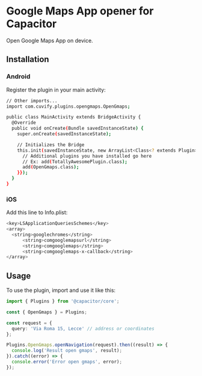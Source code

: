 # Google Maps App opener for Capacitor

Open Google Maps App on device.

## Installation

### Android

Register the plugin in your main activity:

```bash
// Other imports...
import com.cuvify.plugins.opengmaps.OpenGmaps;

public class MainActivity extends BridgeActivity {
  @Override
  public void onCreate(Bundle savedInstanceState) {
    super.onCreate(savedInstanceState);

    // Initializes the Bridge
    this.init(savedInstanceState, new ArrayList<Class<? extends Plugin>>() {{
      // Additional plugins you have installed go here
      // Ex: add(TotallyAwesomePlugin.class);
      add(OpenGmaps.class);
    }});
  }
}
```

### iOS

Add this line to Info.plist:
```bash
<key>LSApplicationQueriesSchemes</key>
<array>
  <string>googlechromes</string>
      <string>comgooglemapsurl</string>
      <string>comgooglemaps</string>
      <string>comgooglemaps-x-callback</string>
</array>
```

## Usage

To use the plugin, import and use it like this:

```typescript
import { Plugins } from '@capacitor/core';

const { OpenGmaps } = Plugins;

const request = {
  query: 'Via Roma 15, Lecce' // address or coordinates
};

Plugins.OpenGmaps.openNavigation(request).then((result) => {
  console.log('Result open gmaps', result);
}).catch((error) => {
  console.error('Error open gmaps', error);
});

```

